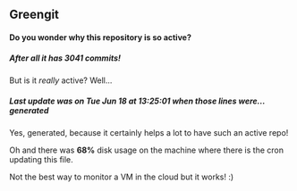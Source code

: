 ## Greengit

#### Do you wonder why this repository is so active?

##### After all it has 3041 commits!

But is it *really* active? Well...

##### Last update was on Tue Jun 18 at 13:25:01 when those lines were... generated

Yes, generated, because it certainly helps a lot to have such an active repo!

Oh and there was **68%** disk usage on the machine
where there is the cron updating this file.

Not the best way to monitor a VM in the cloud but it works! :)
